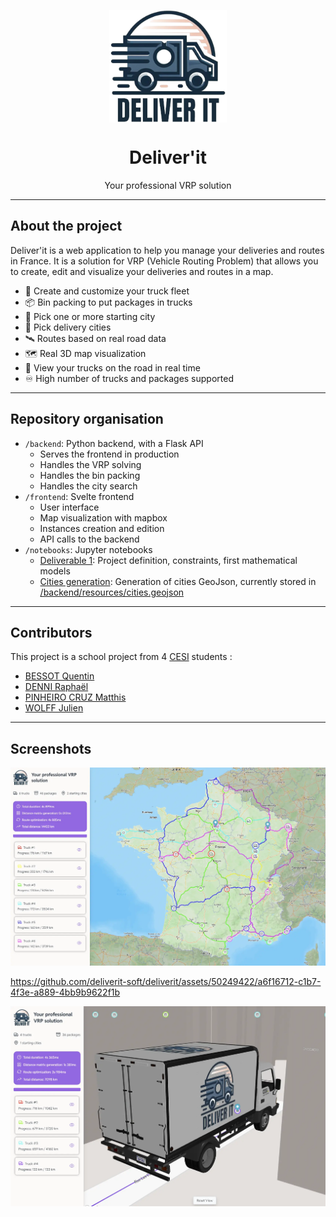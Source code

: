 <p align="center">
    <img src="./frontend/public/deliverit-logo.png" height="180px" align="center">
</p>
<h1 align="center">Deliver'it</h1>
<p align="center">Your professional VRP solution</p>

---

## About the project

Deliver'it is a web application to help you manage your deliveries and routes in France.
It is a solution for VRP (Vehicle Routing Problem) that allows you to create, edit and
visualize your deliveries and routes in a map.

- 🚚 Create and customize your truck fleet
- 📦 Bin packing to put packages in trucks
- 📍 Pick one or more starting city
- 🚩 Pick delivery cities
- 🛰️ Routes based on real road data
- 🗺️ Real 3D map visualization
- 🎥 View your trucks on the road in real time
- ♾️ High number of trucks and packages supported

---

## Repository organisation

- `/backend`: Python backend, with a Flask API
  - Serves the frontend in production
  - Handles the VRP solving
  - Handles the bin packing
  - Handles the city search
- `/frontend`: Svelte frontend
  - User interface
  - Map visualization with mapbox
  - Instances creation and edition
  - API calls to the backend
- `/notebooks`: Jupyter notebooks
  - [Deliverable 1](./notebooks/deliverable-1.ipynb): Project definition, constraints, first mathematical models
  - [Cities generation](./notebooks/cities-generation.ipynb): Generation of cities GeoJson, currently stored in [/backend/resources/cities.geojson](./backend/resources/cities.geojson)

---

## Contributors

This project is a school project from 4 [CESI](https://www.cesi.fr/) students :
- [BESSOT Quentin](https://github.com/QuentinBessot)
- [DENNI Raphaël](https://github.com/raphaeldenni)
- [PINHEIRO CRUZ Matthis](https://github.com/Matth2A)
- [WOLFF Julien](https://github.com/julien-wff)

---

## Screenshots

![Main view](./.github/assets/main-view.webp)

https://github.com/deliverit-soft/deliverit/assets/50249422/a6f16712-c1b7-4f3e-a889-4bb9b9622f1b

![3D Truck](./.github/assets/truck.webp)
